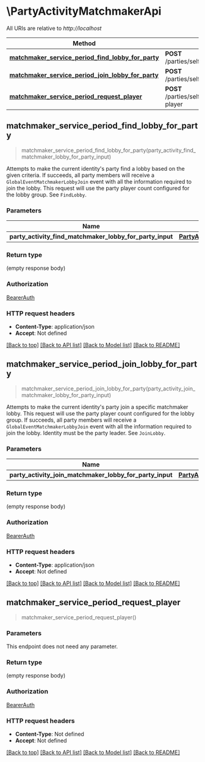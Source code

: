 # \PartyActivityMatchmakerApi

All URIs are relative to *http://localhost*

Method | HTTP request | Description
------------- | ------------- | -------------
[**matchmaker_service_period_find_lobby_for_party**](PartyActivityMatchmakerApi.md#matchmaker_service_period_find_lobby_for_party) | **POST** /parties/self/activity/matchmaker/lobbies/find | 
[**matchmaker_service_period_join_lobby_for_party**](PartyActivityMatchmakerApi.md#matchmaker_service_period_join_lobby_for_party) | **POST** /parties/self/activity/matchmaker/lobbies/join | 
[**matchmaker_service_period_request_player**](PartyActivityMatchmakerApi.md#matchmaker_service_period_request_player) | **POST** /parties/self/members/self/matchmaker/request-player | 



## matchmaker_service_period_find_lobby_for_party

> matchmaker_service_period_find_lobby_for_party(party_activity_find_matchmaker_lobby_for_party_input)


Attempts to make the current identity's party find a lobby based on the given criteria. If succeeds, all party members will receive a `GlobalEventMatchmakerLobbyJoin` event with all the information required to join the lobby. This request will use the party player count configured for the lobby group. See `FindLobby`.

### Parameters


Name | Type | Description  | Required | Notes
------------- | ------------- | ------------- | ------------- | -------------
**party_activity_find_matchmaker_lobby_for_party_input** | [**PartyActivityFindMatchmakerLobbyForPartyInput**](PartyActivityFindMatchmakerLobbyForPartyInput.md) |  | [required] |

### Return type

 (empty response body)

### Authorization

[BearerAuth](../README.md#BearerAuth)

### HTTP request headers

- **Content-Type**: application/json
- **Accept**: Not defined

[[Back to top]](#) [[Back to API list]](../README.md#documentation-for-api-endpoints) [[Back to Model list]](../README.md#documentation-for-models) [[Back to README]](../README.md)


## matchmaker_service_period_join_lobby_for_party

> matchmaker_service_period_join_lobby_for_party(party_activity_join_matchmaker_lobby_for_party_input)


Attempts to make the current identity's party join a specific matchmaker lobby. This request will use the party player count configured for the lobby group. If succeeds, all party members will receive a `GlobalEventMatchmakerLobbyJoin` event with all the information required to join the lobby. Identity must be the party leader. See `JoinLobby`.

### Parameters


Name | Type | Description  | Required | Notes
------------- | ------------- | ------------- | ------------- | -------------
**party_activity_join_matchmaker_lobby_for_party_input** | [**PartyActivityJoinMatchmakerLobbyForPartyInput**](PartyActivityJoinMatchmakerLobbyForPartyInput.md) |  | [required] |

### Return type

 (empty response body)

### Authorization

[BearerAuth](../README.md#BearerAuth)

### HTTP request headers

- **Content-Type**: application/json
- **Accept**: Not defined

[[Back to top]](#) [[Back to API list]](../README.md#documentation-for-api-endpoints) [[Back to Model list]](../README.md#documentation-for-models) [[Back to README]](../README.md)


## matchmaker_service_period_request_player

> matchmaker_service_period_request_player()


### Parameters

This endpoint does not need any parameter.

### Return type

 (empty response body)

### Authorization

[BearerAuth](../README.md#BearerAuth)

### HTTP request headers

- **Content-Type**: Not defined
- **Accept**: Not defined

[[Back to top]](#) [[Back to API list]](../README.md#documentation-for-api-endpoints) [[Back to Model list]](../README.md#documentation-for-models) [[Back to README]](../README.md)

